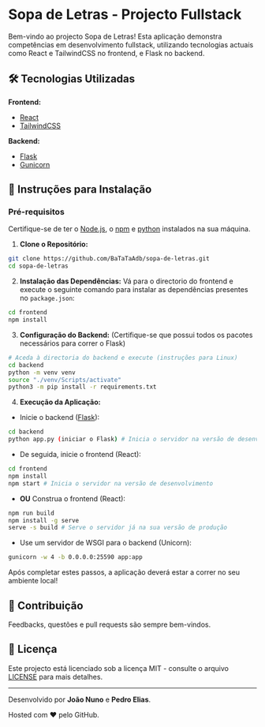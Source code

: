 # Sopa de Letras - Projecto Fullstack

Bem-vindo ao projecto Sopa de Letras! Esta aplicação demonstra competências em desenvolvimento fullstack, utilizando tecnologias actuais como React e TailwindCSS no frontend, e Flask no backend.

## 🛠️ Tecnologias Utilizadas

**Frontend:**

- [React](https://pt-br.react.dev)
- [TailwindCSS](https://tailwindcss.com/)

**Backend:**

- [Flask](https://flask.palletsprojects.com/en/2.3.x/)
- [Gunicorn](https://gunicorn.org)

## 🚀 Instruções para Instalação

### Pré-requisitos

Certifique-se de ter o [Node.js](https://nodejs.org/), o [npm](https://www.npmjs.com/) e [python](https://www.python.org/downloads/) instalados na sua máquina.

1. **Clone o Repositório:**

```bash
git clone https://github.com/BaTaTaAdb/sopa-de-letras.git
cd sopa-de-letras
```

2. **Instalação das Dependências:**
   Vá para o directorio do frontend e execute o seguinte comando para instalar as dependências presentes no `package.json`:

```bash
cd frontend
npm install
```

3. **Configuração do Backend:**
   (Certifique-se que possui todos os pacotes necessários para correr o Flask)

```bash
# Aceda à directoria do backend e execute (instruções para Linux)
cd backend
python -m venv venv
source "./venv/Scripts/activate"
python3 -m pip install -r requirements.txt
```

4. **Execução da Aplicação:**

- Inicie o backend ([Flask](https://flask.palletsprojects.com/en/2.3.x/)):

```bash
cd backend
python app.py (iniciar o Flask) # Inicia o servidor na versão de desenvolvimento
```

- De seguida, inicie o frontend (React):

```bash
cd frontend
npm install
npm start # Inicia o servidor na versão de desenvolvimento
```

- **OU** Construa o frontend (React):

```bash
npm run build
npm install -g serve
serve -s build # Serve o servidor já na sua versão de produção
```

- Use um servidor de WSGI para o backend (Unicorn):

```bash
gunicorn -w 4 -b 0.0.0.0:25590 app:app
```

Após completar estes passos, a aplicação deverá estar a correr no seu ambiente local!

## 📝 Contribuição

Feedbacks, questões e pull requests são sempre bem-vindos.

## 📜 Licença

Este projecto está licenciado sob a licença MIT - consulte o arquivo [LICENSE](LICENSE) para mais detalhes.

---

Desenvolvido por **João Nuno** e **Pedro Elias**.

Hosted com ❤️ pelo GitHub.
